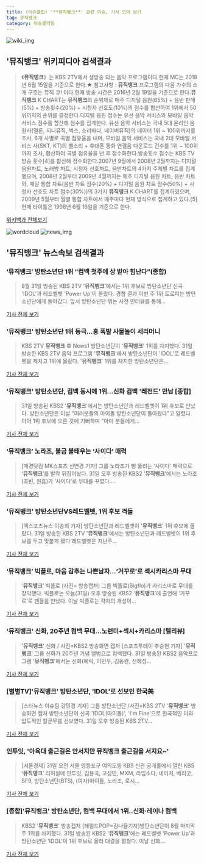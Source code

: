 ```yaml
---
title: (이슈클립) '**뮤직뱅크**' 관련 이슈, 기사 모아 보기
tag: 뮤직뱅크
category: 이슈클리핑
---
```

![wiki_img](https://user-images.githubusercontent.com/42597476/44503234-41136a80-a6d0-11e8-9071-6fc6418eafe4.png)
## **'**뮤직뱅크**'** 위키피디아 검색결과
>《**뮤직뱅크**》는 KBS 2TV에서 생방송 되는 음악 프로그램이다.현재 MC는 2018년 6월 15일을 기준으로 한다.★ 참고사항 : **뮤직뱅크** 프로그램의 다음 가수의 소개 구호는 뮤직 큐! 이다.현재 방송 시간은 2016년 2월 19일을 기준으로 한다.**뮤직뱅크** K CHART는 **뮤직뱅크**의 순위제로 매주 디지털 음원(65%) + 음반 판매(5%) + 방송횟수(20%) + 시청자 선호도(10%)의 점수를 합산하여 1위에서 50위까지의 순위를 결정한다.디지털 음원 점수는 유선 음악 서비스와 모바일 음악 서비스 점수를 합산해 점수를 집계한다. 유선 음악 서비스는 국내 5대 온라인 음원사(멜론, 지니뮤직, 벅스, 소리바다, 네이버뮤직)의 데이터 1위 ~ 100위까지를 조사, 6개 사별로 곡별 점유율을 내며, 모바일 음악 서비스는 국내 2대 모바일 서비스 사(SKT, KT)의 벨소리 + 휴대폰 통화 연결음 다운로드 건수를 1위 ~ 100위까지 조사, 합산하여 곡별 점유율을 낸 후 점수화한다.방송횟수 점수는 KBS TV 방송 횟수[4]를 합산해 점수화한다.2007년 9월에서 2008년 2월까지는 디지털 음원차트, 노래방 차트, 시청자 선호차트, 음반차트의 4가지 주제별 차트를 집계했으며, 2008년 2월부터 2009년 4월까지는 매주 디지털 음원 차트, 음반 차트와, 매달 통합 차트(음반 차트 점수(20%) + 디지털 음원 차트 점수(50%) + 시청자 선호도 차트 점수(30%))의 3가지 **뮤직뱅크** K CHART를 집계하였으며, 2009년 5월부터 월별 통합 차트에서 매주마다 현재 방식으로 집계하고 있다.[5]현재 타이틀은 1998년 6월 16일을 기준으로 한다.

<a href="https://ko.wikipedia.org/wiki/뮤직뱅크" target="_blank">위키백과 전체보기</a>

![wordcloud](https://s3.ap-northeast-2.amazonaws.com/lyrics101-wordcloud/2018-08-31-1535714086.png)
![news_img](https://user-images.githubusercontent.com/42597476/44507050-1206f400-a6e4-11e8-8d98-7ffbfebb353f.png)
## **'**뮤직뱅크**'** 뉴스속보 검색결과
### ‘**뮤직뱅크**’ 방탄소년단 1위 “컴백 첫주에 상 받아 힘난다”(종합)

>8월 31일 방송된 KBS 2TV '**뮤직뱅크**'에서는 1위 후보로 방탄소년단 신곡 'IDOL'과 레드벨벳 'Power Up'이 올랐다. 경합 결과 이번 주 1위 트로피는 방탄소년단에게 돌아갔다. 앞서 방탄소년단 뷔는 사전 인터뷰를 통해...

<a href="http://www.newsen.com/news_view.php?uid=201808311647446710" target="_blank">기사 전체 보기</a>

### '**뮤직뱅크**' 방탄소년단 1위 등극…흥 폭발 사물놀이 세리머니

>KBS 2TV **뮤직뱅크** © News1 방탄소년단이 '**뮤직뱅크**' 1위를 차지했다. 31일 방송한 KBS 2TV 음악 프로그램 '**뮤직뱅크**'에서 방탄소년단이 'IDOL'로 레드벨벳을 제치고 1위에 올랐다. '**뮤직뱅크**' 1위를 차지한 방탄소년단은...

<a href="http://news1.kr/articles/?3414365" target="_blank">기사 전체 보기</a>

### '**뮤직뱅크**' 방탄소년단, 컴백 동시에 1위…신화 컴백 '레전드' 만남 [종합]

>31일 방송된 KBS2 '**뮤직뱅크**'에서는 방탄소년단과 레드벨벳이 1위 후보로 만났다. 방탄소년단은 이날 "여러분들의 아이돌 방탄소년단이 돌아왔다"고 알렸다. 이어 1위 후보에 오른 것에 기뻐하며 "아미 분들에게...

<a href="http://www.tvreport.co.kr/?c=news&m=newsview&idx=1077614" target="_blank">기사 전체 보기</a>

### ‘**뮤직뱅크**’ 노라조, 불금 불태우는 ‘사이다’ 매력

>[매경닷컴 MK스포츠 신연경 기자] 그룹 노라조가 뻥 뚫리는 ‘사이다’ 매력으로 ‘**뮤직뱅크**’를 발칵 뒤집어놨다. 31일 오후 방송된 KBS2 ‘**뮤직뱅크**’에서는 노라조(조빈, 원흠)가 ‘사이다’로 무대를 꾸몄다....

<a href="http://sports.mk.co.kr/view.php?year=2018&no=550154" target="_blank">기사 전체 보기</a>

### '**뮤직뱅크**' 방탄소년단VS레드벨벳, 1위 후보 격돌

>[엑스포츠뉴스 이송희 기자] 방탄소년단과 레드벨벳이 '**뮤직뱅크**' 1위 후보에 올랐다. 31일 방송된 KBS 2TV '**뮤직뱅크**'에서는 방탄소년단과 레드벨벳이 1위 후보를 두고 맞붙게 됐다 레드벨벳은 지난주...

<a href="http://www.xportsnews.com/?ac=article_view&entry_id=1014041" target="_blank">기사 전체 보기</a>

### ‘**뮤직뱅크**’ 빅플로, 마음 감추는 나쁜남자…‘거꾸로’로 섹시카리스마 무대

>‘**뮤직뱅크**’ 빅플로 (사진= 방송캡쳐) 그룹 빅플로(Bigflo)가 카리스마로 무대를 장악했다. 빅플로는 오늘(31일) 오후 방송된 KBS2 ‘**뮤직뱅크**’에 출연해 ‘거꾸로’로 팬들을 만났다. 이날 빅플로는 각자의 개성이...

<a href="http://news.hankyung.com/article/201808319301I" target="_blank">기사 전체 보기</a>

### '**뮤직뱅크**' 신화, 20주년 컴백 무대…노련미+섹시+카리스마 [텔리뷰]

>'**뮤직뱅크**' 신화 / 사진=KBS2 방송화면 캡처 [스포츠투데이 추승현 기자] '**뮤직뱅크**' 그룹 신화가 20주년 기념 앨범으로 컴백했다. 31일 방송된 KBS2 음악프로그램 '**뮤직뱅크**'에서는 신화(에릭, 이민우, 김동완, 신혜성...

<a href="http://stoo.asiae.co.kr/news/naver_view.htm?idxno=2018083118572611471" target="_blank">기사 전체 보기</a>

### [별별TV]'**뮤직뱅크**' 방탄소년단, 'IDOL'로 선보인 한국美

>[스타뉴스 이슈팀 강민경 기자] 그룹 방탄소년단 /사진=KBS 2TV '**뮤직뱅크**' 방송화면 캡처 방탄소년단이 신곡 'IDOL(아이돌)', 'I'm Fine'으로 한국적인 미와 압도적인 칼군무를 선보였다. 31일 오후 방송된 KBS 2TV...

<a href="http://star.mt.co.kr/stview.php?no=2018083117034611834" target="_blank">기사 전체 보기</a>

### 인투잇, '아육대 출근길은 안서지만 **뮤직뱅크** 출근길을 서지요~'

>[서울경제] 31일 오전 서울 영등포구 여의도동 KBS 신관 공개홀에서 열린 KBS ‘**뮤직뱅크**’ 리허설에 인투잇, 김용국, 고성민, MXM, 라임소다, 네이처, 베리굿, SF9, 방탄소년단(BTS), (여자)아이들, 노라조, 로시...

<a href="http://www.sedaily.com/NewsView/1S3KQ6L0UW" target="_blank">기사 전체 보기</a>

### [종합]'**뮤직뱅크**' 방탄소년단, 컴백 무대에서 1위..신화·레이나 컴백

>KBS2 '**뮤직뱅크**' 방송캡처 [헤럴드POP=김나율기자]방탄소년단이 8월 마지막주 1위를 차지했다. 31일 방송된 KBS2 '**뮤직뱅크**'에는 레드벨벳 'Power Up'과 방탄소년단 'IDOL'이 1위 후보로 올라 대결을 펼쳤다. 이날 신화...

<a href="http://biz.heraldcorp.com/view.php?ud=201808311649069477737_1" target="_blank">기사 전체 보기</a>


